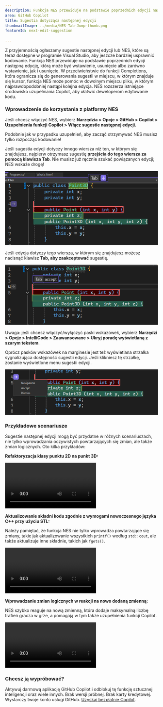 ```yaml
---
description: Funkcja NES przewiduje na podstawie poprzednich edycji następną edycję, którą może być wstawienie, usunięcie albo zarówno wstawienie, jak i usunięcie.
area: GitHub Copilot
title: Sugestia dotycząca następnej edycji
thumbnailImage: ../media/NES-Tab-Jump-thumb.png
featureId: next-edit-suggestion

---
```



Z przyjemnością ogłaszamy sugestie następnej edycji lub NES, które są teraz dostępne w programie Visual Studio, aby jeszcze bardziej usprawnić kodowanie. Funkcja NES przewiduje na podstawie poprzednich edycji następną edycję, którą może być wstawienie, usunięcie albo zarówno wstawienie, jak i usunięcie. W przeciwieństwie do funkcji Completions, która ogranicza się do generowania sugestii w miejscu, w którym znajduje się kursor, funkcja NES może pomóc w dowolnym miejscu pliku, w którym najprawdopodobniej nastąpi kolejna edycja. NES rozszerza istniejące środowisko uzupełniania Copilot, aby ułatwić deweloperom edytowanie kodu.

### Wprowadzenie do korzystania z platformy NES
Jeśli chcesz włączyć NES, wybierz **Narzędzia > Opcje > GitHub > Copilot > Uzupełnienia funkcji Copilot > Włącz sugestie następnej edycji.**

Podobnie jak w przypadku uzupełnień, aby zacząć otrzymywać NES musisz tylko rozpocząć kodowanie!

Jeśli sugestia edycji dotyczy innego wiersza niż ten, w którym się znajdujesz, najpierw otrzymasz sugestię **przejścia do tego wiersza za pomocą klawisza Tab**. Nie musisz już ręcznie szukać powiązanych edycji; NES wskaże drogę!

 ![Pasek wskazówki przejścia za pomocą klawisza Tab NES](../media/NES-Tab-Jump.png)

Jeśli edycja dotyczy tego wiersza, w którym się znajdujesz możesz nacisnąć klawisz **Tab, aby zaakceptować** sugestię.

  ![Pasek wskazówki zaakceptowania za pomocą klawisza Tab NES](../media/NES-Tab-Accept.png)

Uwaga: jeśli chcesz włączyć/wyłączyć paski wskazówek, wybierz **Narzędzi > Opcje > IntelliCode > Zaawansowane > Ukryj poradę wyświetlaną z szarym tekstem**. 

Oprócz pasków wskazówek na marginesie jest też wyświetlana strzałka sygnalizująca dostępność sugestii edycji. Jeśli klikniesz tę strzałkę, zostanie wyświetlone menu sugestii edycji.

  ![Strzałka na marginesie NES](../media/NES-Gutter-Arrow.png)


### Przykładowe scenariusze
Sugestie następnej edycji mogą być przydatne w różnych scenariuszach, nie tylko wprowadzania oczywistych powtarzających się zmian, ale także zmian logicznych. Oto kilka przykładów:

**Refaktoryzacja klasy punktu 2D na punkt 3D:**
 
![Refaktoryzacja klasy punktu NES](../media/NES-Point.mp4)

**Aktualizowanie składni kodu zgodnie z wymogami nowoczesnego języka C++ przy użyciu STL:**

Należy pamiętać, że funkcja NES nie tylko wprowadza powtarzające się zmiany, takie jak aktualizowanie wszystkich `printf()` według `std::cout`, ale także aktualizuje inne składnie, takich jak `fgets()`.

![Aktualizowanie składni języka C++ przez NES](../media/NES-Migration.mp4)

**Wprowadzanie zmian logicznych w reakcji na nowo dodaną zmienną:**

NES szybko reaguje na nową zmienną, która dodaje maksymalną liczbę trafień gracza w grze, a pomagają w tym także uzupełnienia funkcji Copilot.

![Dodawanie nowej zmiennej NES](../media/NES-AddVariable.mp4)

### Chcesz ją wypróbować?
Aktywuj darmową aplikację GitHub Copilot i odblokuj tę funkcję sztucznej inteligencji oraz wiele innych.
Brak wersji próbnej. Brak karty kredytowej. Wystarczy twoje konto usługi GitHub. [Uzyskaj bezpłatnie Copilot](https://github.com/settings/copilot).
